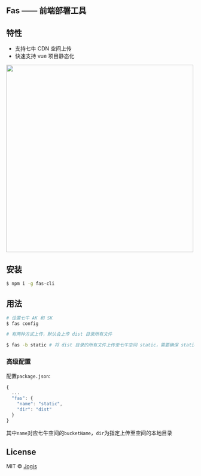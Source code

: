## Fas —— 前端部署工具

## 特性

* 支持七牛 CDN 空间上传
* 快速支持 vue 项目静态化


<img src="http://qnimagestore.scoii.com/fas.svg" width="500">

## 安装

```bash
$ npm i -g fas-cli
```

## 用法

```bash
# 设置七牛 AK 和 SK
$ fas config

# 有两种方式上传，默认会上传 dist 目录所有文件

$ fas -b static # 将 dist 目录的所有文件上传至七牛空间 static，需要确保 static已经创建
```

### 高级配置

配置`package.json`:

```js
{
  ...
  "fas": {
    "name": "static",
    "dir": "dist"
  }
}
```

其中`name`对应七牛空间的`bucketName`，`dir`为指定上传至空间的本地目录

## License

MIT © [Jogis](https://github.com/yesvods)
